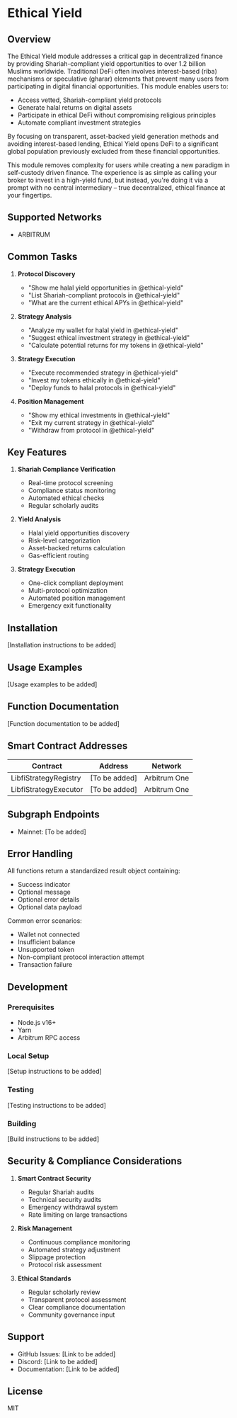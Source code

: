 # Ethical Yield

## Overview

The Ethical Yield module addresses a critical gap in decentralized finance by providing Shariah-compliant yield opportunities to over 1.2 billion Muslims worldwide. Traditional DeFi often involves interest-based (riba) mechanisms or speculative (gharar) elements that prevent many users from participating in digital financial opportunities. This module enables users to:

- Access vetted, Shariah-compliant yield protocols
- Generate halal returns on digital assets
- Participate in ethical DeFi without compromising religious principles
- Automate compliant investment strategies

By focusing on transparent, asset-backed yield generation methods and avoiding interest-based lending, Ethical Yield opens DeFi to a significant global population previously excluded from these financial opportunities.

This module removes complexity for users while creating a new paradigm in self-custody driven finance. The experience is as simple as calling your broker to invest in a high-yield fund, but instead, you're doing it via a prompt with no central intermediary – true decentralized, ethical finance at your fingertips.

## Supported Networks

- ARBITRUM

## Common Tasks

1. **Protocol Discovery**
   - "Show me halal yield opportunities in @ethical-yield"
   - "List Shariah-compliant protocols in @ethical-yield"
   - "What are the current ethical APYs in @ethical-yield"

2. **Strategy Analysis**
   - "Analyze my wallet for halal yield in @ethical-yield"
   - "Suggest ethical investment strategy in @ethical-yield"
   - "Calculate potential returns for my tokens in @ethical-yield"

3. **Strategy Execution**
   - "Execute recommended strategy in @ethical-yield"
   - "Invest my tokens ethically in @ethical-yield"
   - "Deploy funds to halal protocols in @ethical-yield"

4. **Position Management**
   - "Show my ethical investments in @ethical-yield"
   - "Exit my current strategy in @ethical-yield"
   - "Withdraw from protocol in @ethical-yield"

## Key Features

1. **Shariah Compliance Verification**
   - Real-time protocol screening
   - Compliance status monitoring
   - Automated ethical checks
   - Regular scholarly audits

2. **Yield Analysis**
   - Halal yield opportunities discovery
   - Risk-level categorization
   - Asset-backed returns calculation
   - Gas-efficient routing

3. **Strategy Execution**
   - One-click compliant deployment
   - Multi-protocol optimization
   - Automated position management
   - Emergency exit functionality

## Installation

[Installation instructions to be added]

## Usage Examples

[Usage examples to be added]

## Function Documentation

[Function documentation to be added]

## Smart Contract Addresses

| Contract | Address | Network |
|----------|---------|---------|
| LibfiStrategyRegistry | [To be added] | Arbitrum One |
| LibfiStrategyExecutor | [To be added] | Arbitrum One |

## Subgraph Endpoints

- Mainnet: [To be added]

## Error Handling

All functions return a standardized result object containing:
- Success indicator
- Optional message
- Optional error details
- Optional data payload

Common error scenarios:
- Wallet not connected
- Insufficient balance
- Unsupported token
- Non-compliant protocol interaction attempt
- Transaction failure

## Development

### Prerequisites

- Node.js v16+
- Yarn
- Arbitrum RPC access

### Local Setup

[Setup instructions to be added]

### Testing

[Testing instructions to be added]

### Building

[Build instructions to be added]

## Security & Compliance Considerations

1. **Smart Contract Security**
   - Regular Shariah audits
   - Technical security audits
   - Emergency withdrawal system
   - Rate limiting on large transactions

2. **Risk Management**
   - Continuous compliance monitoring
   - Automated strategy adjustment
   - Slippage protection
   - Protocol risk assessment

3. **Ethical Standards**
   - Regular scholarly review
   - Transparent protocol assessment
   - Clear compliance documentation
   - Community governance input

## Support

- GitHub Issues: [Link to be added]
- Discord: [Link to be added]
- Documentation: [Link to be added]

## License

MIT